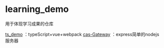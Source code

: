 # learning_demo
用于体现学习成果的仓库

  [ts_demo](https://github.com/onionlsh/learning_demo/tree/master/ts_demo) ：typeScript+vue+webpack
  [cas-Gateway](https://github.com/onionlsh/learning_demo/tree/master/cas-Gateway) ：express简单的nodejs服务器
